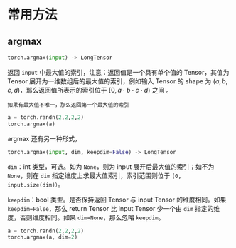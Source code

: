 # 常用方法

## argmax
```python
torch.argmax(input) -> LongTensor
```
返回 `input` 中最大值的索引，注意：返回值是一个具有单个值的 Tensor，其值为 Tensor 展开为一维数组后的最大值的索引，例如输入 Tensor 的 shape 为 $(a,b,c,d)$，那么返回值所表示的索引位于 $[0, a\cdot b\cdot c\cdot d)$ 之间 。

```{note}
如果有最大值不唯一，那么返回第一个最大值的索引
```

```python
a = torch.randn(2,2,2,2)
torch.argmax(a)
```

argmax 还有另一种形式，

```python
torch.argmax(input, dim, keepdim=False) -> LongTensor
```

`dim`：int 类型，可选。如为 `None`，则为 input 展开后最大值的索引；如不为 `None`，则在 `dim` 指定维度上求最大值索引，索引范围则位于 `[0, input.size(dim)）`。

`keepdim`：bool 类型。是否保持返回 Tensor 与 input Tensor 的维度相同。如果 `keepdim=False`，那么 return Tensor 比 input Tensor 少一个由 `dim` 指定的维度，否则维度相同。如果 `dim=None`，那么忽略 `keepdim`。

```python
a = torch.randn(2,2,2,2)
torch.argmax(a, dim=2)
```

